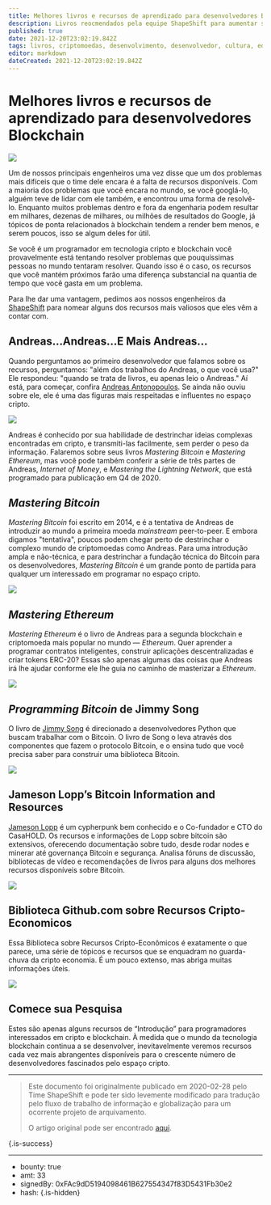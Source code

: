 ```yaml
---
title: Melhores livros e recursos de aprendizado para desenvolvedores Blockchain
description: Livros reocmendados pela equipe ShapeShift para aumentar seu conhecimento
published: true
date: 2021-12-20T23:02:19.842Z
tags: livros, criptomoedas, desenvolvimento, desenvolvedor, cultura, educacao
editor: markdown
dateCreated: 2021-12-20T23:02:19.842Z
---
```


# Melhores livros e recursos de aprendizado para desenvolvedores Blockchain

![](https://i.imgur.com/DAxe5FA.png)

Um de nossos principais engenheiros uma vez disse que um dos problemas mais difíceis que o time dele encara é a falta de recursos disponíveis. Com a maioria dos problemas que você encara no mundo, se você googlá-lo, alguém teve de lidar com ele também, e encontrou uma forma de resolvê-lo. Enquanto muitos problemas dentro e fora da engenharia podem resultar em milhares, dezenas de milhares, ou milhões de resultados do Google, já tópicos de ponta relacionados à blockchain tendem a render bem menos, e serem poucos, isso se algum deles for útil.

Se você é um programador em tecnologia cripto e blockchain você provavelmente está tentando resolver problemas que pouquíssimas pessoas no mundo tentaram resolver. Quando isso é o caso, os recursos que você mantém próximos farão uma diferença substancial na quantia de tempo que você gasta em um problema.

Para lhe dar uma vantagem, pedimos aos nossos engenheiros da [ShapeShift]() para nomear alguns dos recursos mais valiosos que eles vêm a contar com.

## Andreas…Andreas…E Mais Andreas…
Quando perguntamos ao primeiro desenvolvedor que falamos sobre os recursos, perguntamos: "além dos trabalhos do Andreas, o que você usa?" Ele respondeu: "quando se trata de livros, eu apenas leio o Andreas." Aí está, para começar, confira [Andreas Antonopoulos](aantonop.com). Se ainda não ouviu sobre ele, ele é uma das figuras mais respeitadas e influentes no espaço cripto.

[![](https://camo.githubusercontent.com/153a34583ff562c46727358b57902c69e7a6b964041cac69d5e736d80f042d9b/68747470733a2f2f6173736574732e776562736974652d66696c65732e636f6d2f3565396130393631306237646365373166383766376631372f3565396132326365356237336131386236626632363931395f3565393934643164303939666439373235633939656562385f53637265656e253235323053686f742532353230323032302d30342d313725323532306174253235323031322e33302e32382532353230414d2e706e67)](aantonop.com)

Andreas é conhecido por sua habilidade de destrinchar ideias complexas encontradas em cripto, e transmiti-las  facilmente, sem perder o peso da informação. Falaremos sobre seus livros *Mastering Bitcoin* e *Mastering Ethereum*, mas você pode também conferir a série de três partes de Andreas, *Internet of Money*, e *Mastering the Lightning Network*, que está programado para publicação em Q4 de 2020.

## *Mastering Bitcoin*
*Mastering Bitcoin* foi escrito em 2014, e é a tentativa de Andreas de introduzir ao mundo a primeira moeda *mainstream* peer-to-peer. E embora digamos "tentativa", poucos podem chegar perto de destrinchar o complexo mundo de criptomoedas como Andreas. Para uma introdução ampla e não-técnica, e para destrinchar a fundação técnica do Bitcoin para os desenvolvedores, *Mastering Bitcoin* é um grande ponto de partida para qualquer um interessado em programar no espaço cripto.

![](https://camo.githubusercontent.com/302b19b84ffa6bcb6e22c8c47021ab349be4210f970062a657590e00f1b3ef9c/68747470733a2f2f6173736574732e776562736974652d66696c65732e636f6d2f3565396130393631306237646365373166383766376631372f3565396132326365313263333930313833393635306464345f3565393934643439363932653538343862333439666139375f53637265656e253235323053686f742532353230323032302d30342d313725323532306174253235323031322e33312e32352532353230414d2e706e67)

## *Mastering Ethereum*
*Mastering Ethereum* é o livro de Andreas para a segunda blockchain e criptomoeda mais popular no mundo — *Ethereum*. Quer  aprender a programar contratos inteligentes, construir aplicações descentralizadas e criar tokens ERC-20? Essas são apenas algumas das coisas que Andreas irá lhe ajudar conforme ele lhe guia no caminho de masterizar a *Ethereum*.

![](https://camo.githubusercontent.com/e7b13acd3831c8ef89cc729642ce36ef482923ffaa1edce6554a75e3db845779/68747470733a2f2f6173736574732e776562736974652d66696c65732e636f6d2f3565396130393631306237646365373166383766376631372f3565396132326365336238316263643935363233356431615f3565393934643732323139306562363766376337303035315f53637265656e253235323053686f742532353230323032302d30342d313725323532306174253235323031322e33322e30342532353230414d2e706e67)


## *Programming Bitcoin* de Jimmy Song
O livro de [Jimmy Song]() é direcionado a desenvolvedores Python que buscam trabalhar com o Bitcoin. O livro de Song o leva através dos componentes que fazem o protocolo Bitcoin, e o ensina tudo que você precisa saber para construir uma biblioteca Bitcoin.

![](https://camo.githubusercontent.com/b10cd0daf6164eab62dc5abf756b18596d655a68bd8bf4427b5db28ad2dea177/68747470733a2f2f6173736574732e776562736974652d66696c65732e636f6d2f3565396130393631306237646365373166383766376631372f3565396132326365653739636539646138623730636534355f3565393934643965363932653538353764353461336539655f53637265656e253235323053686f742532353230323032302d30342d313725323532306174253235323031322e33322e34352532353230414d2e706e67)


## Jameson Lopp’s Bitcoin Information and Resources
[Jameson Lopp]() é um cypherpunk bem conhecido e o Co-fundador e CTO do CasaHOLD. Os recursos e informações de Lopp sobre bitcoin são extensivos, oferecendo documentação sobre tudo, desde rodar nodes e minerar até governança Bitcoin e segurança. Analisa fóruns de discussão, bibliotecas de vídeo e recomendações de livros para alguns dos melhores recursos disponíveis sobre Bitcoin.

![](https://camo.githubusercontent.com/938cb2e6e6fff07ab20edc28b29e2c9ee633d13e2531aca8ae7d16e33334956d/68747470733a2f2f6173736574732e776562736974652d66696c65732e636f6d2f3565396130393631306237646365373166383766376631372f3565396132326365353539623461366165646337653731315f3565393934646265383339643461653062336531343665655f53637265656e253235323053686f742532353230323032302d30342d313725323532306174253235323031322e33332e32302532353230414d2e706e67)

## Biblioteca Github.com sobre Recursos Cripto-Economicos
Essa Biblioteca sobre Recursos Cripto-Econômicos é exatamente o que parece, uma série de tópicos e recursos que se enquadram no guarda-chuva da cripto economia. É um pouco extenso, mas abriga muitas informações úteis.

![](https://camo.githubusercontent.com/ca7a5237c999ff21167d968646878aa3b3898d826f132f2296e842d7f19773e4/68747470733a2f2f6173736574732e776562736974652d66696c65732e636f6d2f3565396130393631306237646365373166383766376631372f3565396132326366336238316263303735643233356431645f3565393934646563653230313362326331626562366133335f53637265656e253235323053686f742532353230323032302d30342d313725323532306174253235323031322e33332e35372532353230414d2e706e67)

## Comece sua Pesquisa
Estes são apenas alguns recursos de “Introdução” para programadores interessados em cripto e blockchain. À medida que o mundo da tecnologia blockchain continua a se desenvolver, inevitavelmente veremos recursos cada vez mais abrangentes disponíveis para o crescente número de desenvolvedores fascinados pelo espaço cripto.



---

> Este documento foi originalmente publicado em 2020-02-28 pelo Time ShapeShift e pode ter sido levemente modificado para tradução pelo fluxo de trabalho de informação e globalização para um ocorrente projeto de arquivamento.
>
> O artigo original pode ser encontrado [aqui](https://shapeshift.com/library/best-books-and-resources-for-blockchain-developers).

{.is-success}

---

- bounty: true
- amt: 33
- signedBy: 0xFAc9dD5194098461B627554347f83D5431Fb30e2
- hash: 
{.is-hidden}
